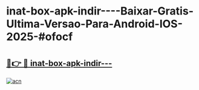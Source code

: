 # inat-box-apk-indir----Baixar-Gratis-Ultima-Versao-Para-Android-IOS-2025-#ofocf

# <h2><a href="https://ainizakaria.my?title=inat-box-apk-indir---&ref=24M">🔗👉 🔴 inat-box-apk-indir---</a></h2>

[![acn](https://github.com/user-attachments/assets/0f9c940e-d8b0-45ae-aac7-cd30a18b3e1c)](https://ainizakaria.my?title=inat-box-apk-indir---&ref=24M)

